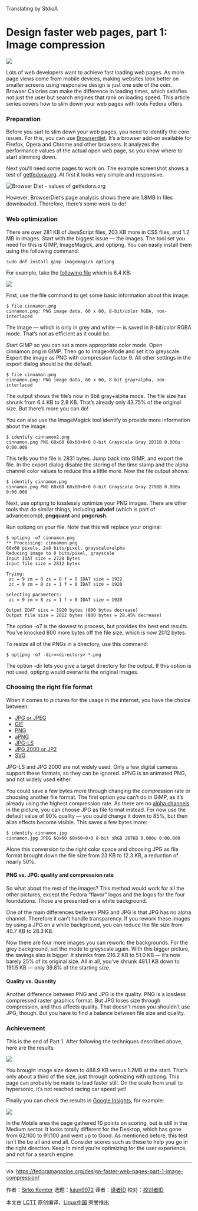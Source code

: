 Translating by StdioA

Design faster web pages, part 1: Image compression
======

![](https://fedoramagazine.org/wp-content/uploads/2018/02/fasterwebsites1-816x345.jpg)

Lots of web developers want to achieve fast loading web pages. As more page views come from mobile devices, making websites look better on smaller screens using responsive design is just one side of the coin. Browser Calories can make the difference in loading times, which satisfies not just the user but search engines that rank on loading speed. This article series covers how to slim down your web pages with tools Fedora offers.

### Preparation

Before you sart to slim down your web pages, you need to identify the core issues. For this, you can use [Browserdiet][1]. It’s a browser add-on available for Firefox, Opera and Chrome and other browsers. It analyzes the performance values of the actual open web page, so you know where to start slimming down.

Next you’ll need some pages to work on. The example screenshot shows a test of [getfedora.org][2]. At first it looks very simple and responsive.

![Browser Diet - values of getfedora.org][3]

However, BrowserDiet’s page analysis shows there are 1.8MB in files downloaded. Therefore, there’s some work to do!

### Web optimization

There are over 281 KB of JavaScript files, 203 KB more in CSS files, and 1.2 MB in images. Start with the biggest issue — the images. The tool set you need for this is GIMP, ImageMagick, and optipng. You can easily install them using the following command:

```
sudo dnf install gimp imagemagick optipng

```

For example, take the [following file][4] which is 6.4 KB:

![][4]

First, use the file command to get some basic information about this image:

```
$ file cinnamon.png
cinnamon.png: PNG image data, 60 x 60, 8-bit/color RGBA, non-interlaced

```

The image — which is only in grey and white — is saved in 8-bit/color RGBA mode. That’s not as efficient as it could be.

Start GIMP so you can set a more appropriate color mode. Open cinnamon.png in GIMP. Then go to Image>Mode and set it to greyscale. Export the image as PNG with compression factor 9. All other settings in the export dialog should be the default.

```
$ file cinnamon.png
cinnamon.png: PNG image data, 60 x 60, 8-bit gray+alpha, non-interlaced

```

The output shows the file’s now in 8bit gray+alpha mode. The file size has shrunk from 6.4 KB to 2.8 KB. That’s already only 43.75% of the original size. But there’s more you can do!

You can also use the ImageMagick tool identify to provide more information about the image.

```
$ identify cinnamon2.png
cinnamon.png PNG 60x60 60x60+0+0 8-bit Grayscale Gray 2831B 0.000u 0:00.000

```

This tells you the file is 2831 bytes. Jump back into GIMP, and export the file. In the export dialog disable the storing of the time stamp and the alpha channel color values to reduce this a little more. Now the file output shows:

```
$ identify cinnamon.png
cinnamon.png PNG 60x60 60x60+0+0 8-bit Grayscale Gray 2798B 0.000u 0:00.000

```

Next, use optipng to losslessly optimize your PNG images. There are other tools that do similar things, including **advdef** (which is part of advancecomp), **pngquant** and **pngcrush.**

Run optipng on your file. Note that this will replace your original:

```
$ optipng -o7 cinnamon.png
** Processing: cinnamon.png
60x60 pixels, 2x8 bits/pixel, grayscale+alpha
Reducing image to 8 bits/pixel, grayscale
Input IDAT size = 2720 bytes
Input file size = 2812 bytes

Trying:
 zc = 9 zm = 8 zs = 0 f = 0 IDAT size = 1922
 zc = 9 zm = 8 zs = 1 f = 0 IDAT size = 1920

Selecting parameters:
 zc = 9 zm = 8 zs = 1 f = 0 IDAT size = 1920

Output IDAT size = 1920 bytes (800 bytes decrease)
Output file size = 2012 bytes (800 bytes = 28.45% decrease)

```

The option -o7 is the slowest to process, but provides the best end results. You’ve knocked 800 more bytes off the file size, which is now 2012 bytes.

To resize all of the PNGs in a directory, use this command:

```
$ optipng -o7 -dir=<directory> *.png

```

The option -dir lets you give a target directory for the output. If this option is not used, optipng would overwrite the original images.

### Choosing the right file format

When it comes to pictures for the usage in the internet, you have the choice between:


+ [JPG or JPEG][9]
+ [GIF][10]
+ [PNG][11]
+ [aPNG][12]
+ [JPG-LS][13]
+ [JPG 2000 or JP2][14]
+ [SVG][15]


JPG-LS and JPG 2000 are not widely used. Only a few digital cameras support these formats, so they can be ignored. aPNG is an animated PNG, and not widely used either.

You could save a few bytes more through changing the compression rate or choosing another file format. The first option you can’t do in GIMP, as it’s already using the highest compression rate. As there are no [alpha channels][5] in the picture, you can choose JPG as file format instead. For now use the default value of 90% quality — you could change it down to 85%, but then alias effects become visible. This saves a few bytes more:

```
$ identify cinnamon.jpg
cinnamon.jpg JPEG 60x60 60x60+0+0 8-bit sRGB 2676B 0.000u 0:00.000

```

Alone this conversion to the right color space and choosing JPG as file format brought down the file size from 23 KB to 12.3 KB, a reduction of nearly 50%.


#### PNG vs. JPG: quality and compression rate

So what about the rest of the images? This method would work for all the other pictures, except the Fedora “flavor” logos and the logos for the four foundations. Those are presented on a white background.

One of the main differences between PNG and JPG is that JPG has no alpha channel. Therefore it can’t handle transparency. If you rework these images by using a JPG on a white background, you can reduce the file size from 40.7 KB to 28.3 KB.

Now there are four more images you can rework: the backgrounds. For the grey background, set the mode to greyscale again. With this bigger picture, the savings also is bigger. It shrinks from 216.2 KB to 51.0 KB — it’s now barely 25% of its original size. All in all, you’ve shrunk 481.1 KB down to 191.5 KB — only 39.8% of the starting size.

#### Quality vs. Quantity

Another difference between PNG and JPG is the quality. PNG is a lossless compressed raster graphics format. But JPG loses size through compression, and thus affects quality. That doesn’t mean you shouldn’t use JPG, though. But you have to find a balance between file size and quality.

### Achievement

This is the end of Part 1. After following the techniques described above, here are the results:

![][6]

You brought image size down to 488.9 KB versus 1.2MB at the start. That’s only about a third of the size, just through optimizing with optipng. This page can probably be made to load faster still. On the scale from snail to hypersonic, it’s not reached racing car speed yet!

Finally you can check the results in [Google Insights][7], for example:

![][8]

In the Mobile area the page gathered 10 points on scoring, but is still in the Medium sector. It looks totally different for the Desktop, which has gone from 62/100 to 91/100 and went up to Good. As mentioned before, this test isn’t the be all and end all. Consider scores such as these to help you go in the right direction. Keep in mind you’re optimizing for the user experience, and not for a search engine.


--------------------------------------------------------------------------------

via: https://fedoramagazine.org/design-faster-web-pages-part-1-image-compression/

作者：[Sirko Kemter][a]
选题：[lujun9972][b]
译者：[译者ID](https://github.com/译者ID)
校对：[校对者ID](https://github.com/校对者ID)

本文由 [LCTT](https://github.com/LCTT/TranslateProject) 原创编译，[Linux中国](https://linux.cn/) 荣誉推出

[a]: https://fedoramagazine.org/author/gnokii/
[b]: https://github.com/lujun9972
[1]: https://browserdiet.com/calories/
[2]: http://getfedora.org
[3]: https://fedoramagazine.org/wp-content/uploads/2018/02/ff-addon-diet.jpg
[4]: https://getfedora.org/static/images/cinnamon.png
[5]: https://www.webopedia.com/TERM/A/alpha_channel.html
[6]: https://fedoramagazine.org/wp-content/uploads/2018/02/ff-addon-diet-i.jpg
[7]: https://developers.google.com/speed/pagespeed/insights/?url=getfedora.org&tab=mobile
[8]: https://fedoramagazine.org/wp-content/uploads/2018/02/PageSpeed_Insights.png
[9]: https://en.wikipedia.org/wiki/JPEG
[10]: https://en.wikipedia.org/wiki/GIF
[11]: https://en.wikipedia.org/wiki/Portable_Network_Graphics
[12]: https://en.wikipedia.org/wiki/APNG
[13]: https://en.wikipedia.org/wiki/JPEG_2000
[14]: https://en.wikipedia.org/wiki/JPEG_2000
[15]: https://en.wikipedia.org/wiki/Scalable_Vector_Graphics
